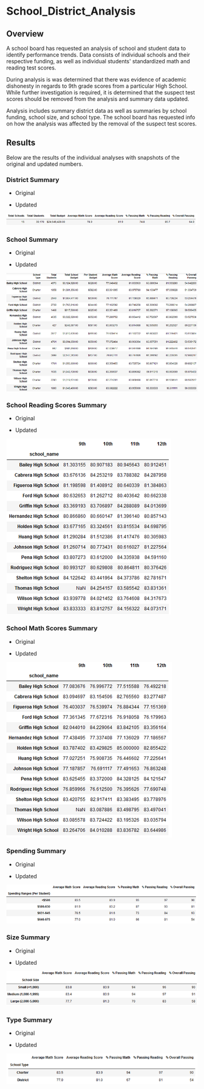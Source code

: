 # School_District_Analysis
 
## Overview
A school board has requested an analysis of school and student data to identify performance trends. Data consists of individual schools and their respective funding, as well as individual students' standardized math and reading test scores.

During analysis is was determined that there was evidence of academic dishonesty in regards to 9th grade scores from a particular High School. While further investigation is required, it is determined that the suspect test scores should be removed from the analysis and summary data updated.

Analysis includes summary district data as well as summaries by school funding, school size, and school type. The school board has requested info on how the analysis was affected by the removal of the suspect test scores.

## Results
Below are the results of the individual analyses with snapshots of the original and updated numbers.

### District Summary
* Original

 

* Updated

 ![District_upd](Resources/District_Updated.png)
 
 ### School Summary
 * Original



* Updated

 ![School_upd](Resources/School_Updated.png)
 
 ### School Reading Scores Summary
 * Original



* Updated

 ![School_reading_upd](Resources/School_reading_grade_updated.png)
 
 ### School Math Scores Summary
 * Original



* Updated

 ![School_math_upd](Resources/School_math_grade_updated.png)
 
 ### Spending Summary
 * Original



* Updated

 ![Spending_upd](Resources/Spending_updated.png)
 
  ### Size Summary
 * Original



* Updated

 ![Size_upd](Resources/Size_updated.png)
 
  ### Type Summary
 * Original



* Updated

 ![Type__updt](Resources/Type_updated.png)
 
